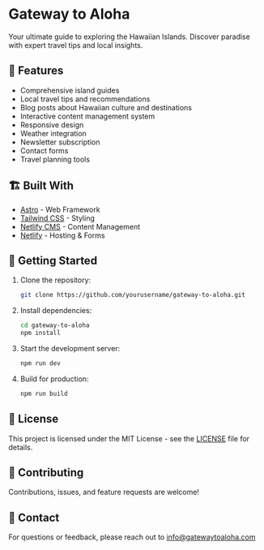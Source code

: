 # Gateway to Aloha

Your ultimate guide to exploring the Hawaiian Islands. Discover paradise with expert travel tips and local insights.

## 🌺 Features

- Comprehensive island guides
- Local travel tips and recommendations
- Blog posts about Hawaiian culture and destinations
- Interactive content management system
- Responsive design
- Weather integration
- Newsletter subscription
- Contact forms
- Travel planning tools

## 🏗️ Built With

- [Astro](https://astro.build) - Web Framework
- [Tailwind CSS](https://tailwindcss.com) - Styling
- [Netlify CMS](https://www.netlifycms.org) - Content Management
- [Netlify](https://www.netlify.com) - Hosting & Forms

## 🚀 Getting Started

1. Clone the repository:
   ```bash
   git clone https://github.com/yourusername/gateway-to-aloha.git
   ```

2. Install dependencies:
   ```bash
   cd gateway-to-aloha
   npm install
   ```

3. Start the development server:
   ```bash
   npm run dev
   ```

4. Build for production:
   ```bash
   npm run build
   ```

## 📝 License

This project is licensed under the MIT License - see the [LICENSE](LICENSE) file for details.

## 🤝 Contributing

Contributions, issues, and feature requests are welcome!

## 📧 Contact

For questions or feedback, please reach out to info@gatewaytoaloha.com